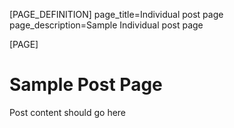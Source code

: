 [PAGE_DEFINITION]
page_title=Individual post page
page_description=Sample Individual post page

[PAGE]

# Sample Post Page

Post content should go here
